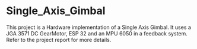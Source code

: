 # Single_Axis_Gimbal
This project is a Hardware implementation of a Single Axis Gimbal. It uses a JGA 3571 DC GearMotor, ESP 32 and an MPU 6050 in a feedback system. Refer to the project report for more details.
